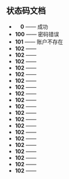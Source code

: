 

## 状态码文档

- &emsp;**0** —— 成功
- **100** —— 密码错误
- **101** —— 账户不存在
- **102** —— 
- **102** —— 
- **102** —— 
- **102** —— 
- **102** —— 
- **102** —— 
- **102** —— 
- **102** —— 
- **102** —— 
- **102** —— 
- **102** —— 
- **102** —— 
- **102** —— 
- **102** —— 
- **102** —— 
- **102** —— 
- **102** —— 
- **102** —— 
- **102** —— 
- **102** —— 
